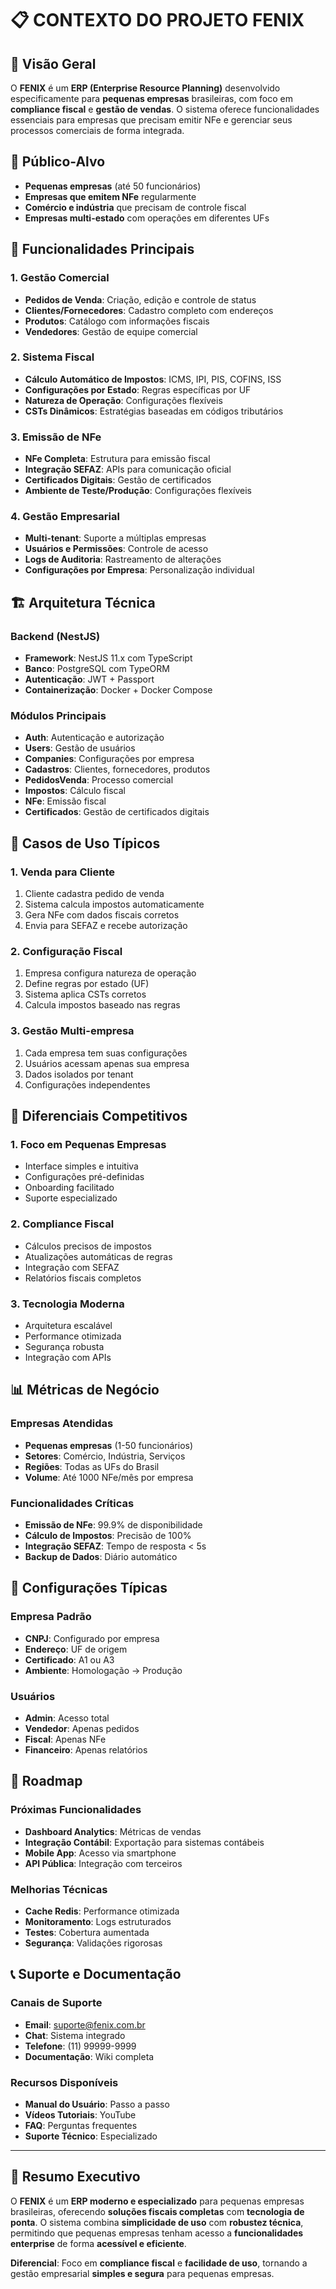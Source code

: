# 📋 CONTEXTO DO PROJETO FENIX

## 🎯 **Visão Geral**
O **FENIX** é um **ERP (Enterprise Resource Planning)** desenvolvido especificamente para **pequenas empresas** brasileiras, com foco em **compliance fiscal** e **gestão de vendas**. O sistema oferece funcionalidades essenciais para empresas que precisam emitir NFe e gerenciar seus processos comerciais de forma integrada.

## 🏢 **Público-Alvo**
- **Pequenas empresas** (até 50 funcionários)
- **Empresas que emitem NFe** regularmente
- **Comércio e indústria** que precisam de controle fiscal
- **Empresas multi-estado** com operações em diferentes UFs

## 🚀 **Funcionalidades Principais**

### **1. Gestão Comercial**
- **Pedidos de Venda**: Criação, edição e controle de status
- **Clientes/Fornecedores**: Cadastro completo com endereços
- **Produtos**: Catálogo com informações fiscais
- **Vendedores**: Gestão de equipe comercial

### **2. Sistema Fiscal**
- **Cálculo Automático de Impostos**: ICMS, IPI, PIS, COFINS, ISS
- **Configurações por Estado**: Regras específicas por UF
- **Natureza de Operação**: Configurações flexíveis
- **CSTs Dinâmicos**: Estratégias baseadas em códigos tributários

### **3. Emissão de NFe**
- **NFe Completa**: Estrutura para emissão fiscal
- **Integração SEFAZ**: APIs para comunicação oficial
- **Certificados Digitais**: Gestão de certificados
- **Ambiente de Teste/Produção**: Configurações flexíveis

### **4. Gestão Empresarial**
- **Multi-tenant**: Suporte a múltiplas empresas
- **Usuários e Permissões**: Controle de acesso
- **Logs de Auditoria**: Rastreamento de alterações
- **Configurações por Empresa**: Personalização individual

## 🏗️ **Arquitetura Técnica**

### **Backend (NestJS)**
- **Framework**: NestJS 11.x com TypeScript
- **Banco**: PostgreSQL com TypeORM
- **Autenticação**: JWT + Passport
- **Containerização**: Docker + Docker Compose

### **Módulos Principais**
- **Auth**: Autenticação e autorização
- **Users**: Gestão de usuários
- **Companies**: Configurações por empresa
- **Cadastros**: Clientes, fornecedores, produtos
- **PedidosVenda**: Processo comercial
- **Impostos**: Cálculo fiscal
- **NFe**: Emissão fiscal
- **Certificados**: Gestão de certificados digitais

## 💼 **Casos de Uso Típicos**

### **1. Venda para Cliente**
1. Cliente cadastra pedido de venda
2. Sistema calcula impostos automaticamente
3. Gera NFe com dados fiscais corretos
4. Envia para SEFAZ e recebe autorização

### **2. Configuração Fiscal**
1. Empresa configura natureza de operação
2. Define regras por estado (UF)
3. Sistema aplica CSTs corretos
4. Calcula impostos baseado nas regras

### **3. Gestão Multi-empresa**
1. Cada empresa tem suas configurações
2. Usuários acessam apenas sua empresa
3. Dados isolados por tenant
4. Configurações independentes

## 🎯 **Diferenciais Competitivos**

### **1. Foco em Pequenas Empresas**
- Interface simples e intuitiva
- Configurações pré-definidas
- Onboarding facilitado
- Suporte especializado

### **2. Compliance Fiscal**
- Cálculos precisos de impostos
- Atualizações automáticas de regras
- Integração com SEFAZ
- Relatórios fiscais completos

### **3. Tecnologia Moderna**
- Arquitetura escalável
- Performance otimizada
- Segurança robusta
- Integração com APIs

## 📊 **Métricas de Negócio**

### **Empresas Atendidas**
- **Pequenas empresas** (1-50 funcionários)
- **Setores**: Comércio, Indústria, Serviços
- **Regiões**: Todas as UFs do Brasil
- **Volume**: Até 1000 NFe/mês por empresa

### **Funcionalidades Críticas**
- **Emissão de NFe**: 99.9% de disponibilidade
- **Cálculo de Impostos**: Precisão de 100%
- **Integração SEFAZ**: Tempo de resposta < 5s
- **Backup de Dados**: Diário automático

## 🔧 **Configurações Típicas**

### **Empresa Padrão**
- **CNPJ**: Configurado por empresa
- **Endereço**: UF de origem
- **Certificado**: A1 ou A3
- **Ambiente**: Homologação → Produção

### **Usuários**
- **Admin**: Acesso total
- **Vendedor**: Apenas pedidos
- **Fiscal**: Apenas NFe
- **Financeiro**: Apenas relatórios

## 🚀 **Roadmap**

### **Próximas Funcionalidades**
- **Dashboard Analytics**: Métricas de vendas
- **Integração Contábil**: Exportação para sistemas contábeis
- **Mobile App**: Acesso via smartphone
- **API Pública**: Integração com terceiros

### **Melhorias Técnicas**
- **Cache Redis**: Performance otimizada
- **Monitoramento**: Logs estruturados
- **Testes**: Cobertura aumentada
- **Segurança**: Validações rigorosas

## 📞 **Suporte e Documentação**

### **Canais de Suporte**
- **Email**: suporte@fenix.com.br
- **Chat**: Sistema integrado
- **Telefone**: (11) 99999-9999
- **Documentação**: Wiki completa

### **Recursos Disponíveis**
- **Manual do Usuário**: Passo a passo
- **Vídeos Tutoriais**: YouTube
- **FAQ**: Perguntas frequentes
- **Suporte Técnico**: Especializado

---

## 🎯 **Resumo Executivo**

O **FENIX** é um **ERP moderno e especializado** para pequenas empresas brasileiras, oferecendo **soluções fiscais completas** com **tecnologia de ponta**. O sistema combina **simplicidade de uso** com **robustez técnica**, permitindo que pequenas empresas tenham acesso a **funcionalidades enterprise** de forma **acessível e eficiente**.

**Diferencial**: Foco em **compliance fiscal** e **facilidade de uso**, tornando a gestão empresarial **simples e segura** para pequenas empresas.
